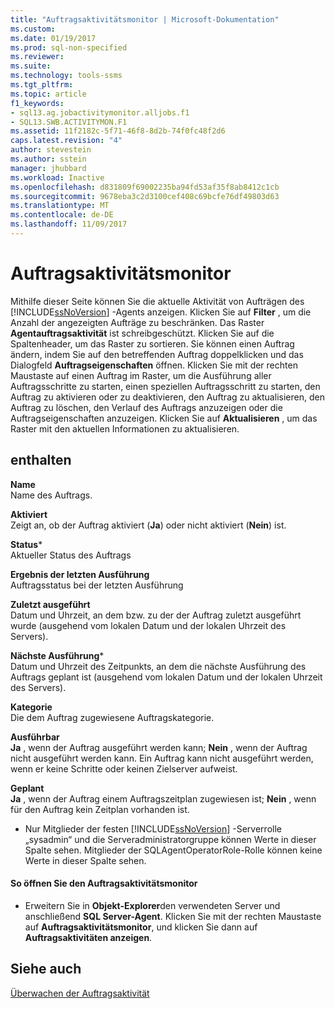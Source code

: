 ```yaml
---
title: "Auftragsaktivitätsmonitor | Microsoft-Dokumentation"
ms.custom: 
ms.date: 01/19/2017
ms.prod: sql-non-specified
ms.reviewer: 
ms.suite: 
ms.technology: tools-ssms
ms.tgt_pltfrm: 
ms.topic: article
f1_keywords:
- sql13.ag.jobactivitymonitor.alljobs.f1
- SQL13.SWB.ACTIVITYMON.F1
ms.assetid: 11f2182c-5f71-46f8-8d2b-74f0fc48f2d6
caps.latest.revision: "4"
author: stevestein
ms.author: sstein
manager: jhubbard
ms.workload: Inactive
ms.openlocfilehash: d831809f69002235ba94fd53af35f8ab8412c1cb
ms.sourcegitcommit: 9678eba3c2d3100cef408c69bcfe76df49803d63
ms.translationtype: MT
ms.contentlocale: de-DE
ms.lasthandoff: 11/09/2017
---
```

# <a name="job-activity-monitor"></a>Auftragsaktivitätsmonitor
Mithilfe dieser Seite können Sie die aktuelle Aktivität von Aufträgen des [!INCLUDE[ssNoVersion](../../includes/ssnoversion_md.md)] -Agents anzeigen. Klicken Sie auf **Filter** , um die Anzahl der angezeigten Aufträge zu beschränken. Das Raster **Agentauftragsaktivität** ist schreibgeschützt. Klicken Sie auf die Spaltenheader, um das Raster zu sortieren. Sie können einen Auftrag ändern, indem Sie auf den betreffenden Auftrag doppelklicken und das Dialogfeld **Auftragseigenschaften** öffnen. Klicken Sie mit der rechten Maustaste auf einen Auftrag im Raster, um die Ausführung aller Auftragsschritte zu starten, einen speziellen Auftragsschritt zu starten, den Auftrag zu aktivieren oder zu deaktivieren, den Auftrag zu aktualisieren, den Auftrag zu löschen, den Verlauf des Auftrags anzuzeigen oder die Auftragseigenschaften anzuzeigen. Klicken Sie auf **Aktualisieren** , um das Raster mit den aktuellen Informationen zu aktualisieren.  
  
## <a name="options"></a>enthalten  
**Name**  
Name des Auftrags.  
  
**Aktiviert**  
Zeigt an, ob der Auftrag aktiviert (**Ja**) oder nicht aktiviert (**Nein**) ist.  
  
**Status***  
Aktueller Status des Auftrags  
  
**Ergebnis der letzten Ausführung**  
Auftragsstatus bei der letzten Ausführung  
  
**Zuletzt ausgeführt**  
Datum und Uhrzeit, an dem bzw. zu der der Auftrag zuletzt ausgeführt wurde (ausgehend vom lokalen Datum und der lokalen Uhrzeit des Servers).  
  
**Nächste Ausführung***  
Datum und Uhrzeit des Zeitpunkts, an dem die nächste Ausführung des Auftrags geplant ist (ausgehend vom lokalen Datum und der lokalen Uhrzeit des Servers).  
  
**Kategorie**  
Die dem Auftrag zugewiesene Auftragskategorie.  
  
**Ausführbar**  
**Ja** , wenn der Auftrag ausgeführt werden kann; **Nein** , wenn der Auftrag nicht ausgeführt werden kann. Ein Auftrag kann nicht ausgeführt werden, wenn er keine Schritte oder keinen Zielserver aufweist.  
  
**Geplant**  
**Ja** , wenn der Auftrag einem Auftragszeitplan zugewiesen ist; **Nein** , wenn für den Auftrag kein Zeitplan vorhanden ist.  
  
* Nur Mitglieder der festen [!INCLUDE[ssNoVersion](../../includes/ssnoversion_md.md)] -Serverrolle „sysadmin“ und die Serveradministratorgruppe können Werte in dieser Spalte sehen. Mitglieder der SQLAgentOperatorRole-Rolle können keine Werte in dieser Spalte sehen.  
  
#### <a name="to-open-the-job-activity-monitor"></a>So öffnen Sie den Auftragsaktivitätsmonitor  
  
-   Erweitern Sie in **Objekt-Explorer**den verwendeten Server und anschließend **SQL Server-Agent**. Klicken Sie mit der rechten Maustaste auf **Auftragsaktivitätsmonitor**, und klicken Sie dann auf **Auftragsaktivitäten anzeigen**.  
  
## <a name="see-also"></a>Siehe auch  
[Überwachen der Auftragsaktivität](../../ssms/agent/monitor-job-activity.md)  
  
